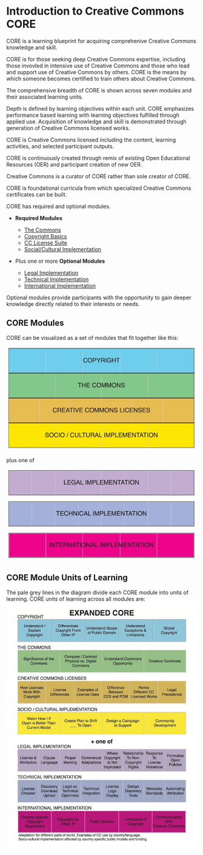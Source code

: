 # Introduction to Creative Commons CORE

CORE is a learning blueprint for acquiring comprehenive Creative Commons knowledge and skill. 

CORE is for those seeking deep Creative Commons expertise, including those invovled in intensive use of Creative Commons and those who lead and support use of Creative Commons by others. CORE is the means by which someone becomes certified to train others about Creative Commons.

The comprehensive breadth of CORE is shown across seven modules and their associated learning units.

Depth is defined by learning objectives within each unit. CORE emphasizes performance based learning with learning objectives fulfilled through applied use. Acquisition of knowledge and skill is demonstrated through generation of Creative Commons licensed works. 

CORE is Creative Commons licensed including the content, learning activities, and selected participant outputs. 

CORE is continuously created through remix of existing Open Educational Resources (OER) and participant creation of new OER. 

Creative Commons is a curator of CORE rather than sole creator of CORE. 

CORE is foundational curricula from which specialized Creative Commons certificates can be built. 

CORE has required and optional modules.

* **Required Modules**
  * [The Commons](core/commons.md)
  * [Copyright Basics](core/copyright.md)
  * [CC License Suite](core/licenses.md)
  * [Social/Cultural Implementation](core/social-cultural.md)
  
* Plus one or more **Optional Modules**
  * [Legal Implementation](core/legal.md)
  * [Technical Implementation](core/technical.md)
  * [International Implementation](core/international.md)

Optional modules provide participants with the opportunity to gain deeper knowledge directly related to their interests or needs. 

## CORE Modules
CORE can be visualized as a set of modules that fit together like this:

![Copyright Basics, The Commons, CC Licenses, and Social/Cultural Implementation](img/core-four.jpg "Four Required Modules")

plus one of

![Legal, Technical, or International Implementation](img/core-plus.jpg "Three Optional Modules")


## CORE Module Units of Learning

The pale grey lines in the diagram divide each CORE module into units of learning. CORE units of learning across all modules are:
![Expanded details of core module](img/core-expanded.jpg "Each CORE module breaks down further into units of learning")



